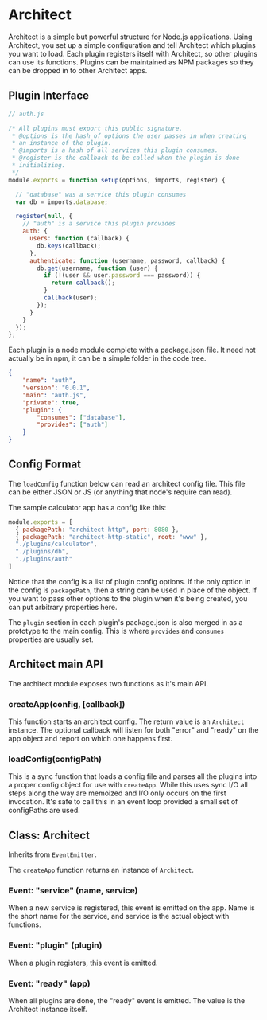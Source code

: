 # Architect

Architect is a simple but powerful structure for Node.js
applications. Using Architect, you set up a simple configuration and
tell Architect which plugins you want to load. Each plugin registers
itself with Architect, so other plugins can use its functions. Plugins
can be maintained as NPM packages so they can be dropped in to other
Architect apps.

## Plugin Interface

```js
// auth.js

/* All plugins must export this public signature.
 * @options is the hash of options the user passes in when creating
 * an instance of the plugin.
 * @imports is a hash of all services this plugin consumes.
 * @register is the callback to be called when the plugin is done
 * initializing.
 */
module.exports = function setup(options, imports, register) {

  // "database" was a service this plugin consumes
  var db = imports.database;

  register(null, {
    // "auth" is a service this plugin provides
    auth: {
      users: function (callback) {
        db.keys(callback);
      },
      authenticate: function (username, password, callback) {
        db.get(username, function (user) {
          if (!(user && user.password === password)) {
            return callback();
          }
          callback(user);
        });
      }
    }
  });
};
```

Each plugin is a node module complete with a package.json file.  It need
not actually be in npm, it can be a simple folder in the code tree.

```json
{
    "name": "auth",
    "version": "0.0.1",
    "main": "auth.js",
    "private": true,
    "plugin": {
        "consumes": ["database"],
        "provides": ["auth"]
    }
}
```

## Config Format

The `loadConfig` function below can read an architect config file.
This file can be either JSON or JS (or anything that node's require
can read).

The sample calculator app has a config like this:

```js
module.exports = [
  { packagePath: "architect-http", port: 8080 },
  { packagePath: "architect-http-static", root: "www" },
  "./plugins/calculator",
  "./plugins/db",
  "./plugins/auth"
]
```

Notice that the config is a list of plugin config options.  If the only
option in the config is `packagePath`, then a string can be used in
place of the object.  If you want to pass other options to the plugin
when it's being created, you can put arbitrary properties here.

The `plugin` section in each plugin's package.json is also merged in as
a prototype to the main config.  This is where `provides` and `consumes`
properties are usually set.

## Architect main API

The architect module exposes two functions as it's main API.

### createApp(config, [callback])

This function starts an architect config.  The return value is an
`Architect` instance.  The optional callback will listen for both "error"
and "ready" on the app object and report on which one happens first.

### loadConfig(configPath)

This is a sync function that loads a config file and parses all the
plugins into a proper config object for use with `createApp`.  While this
uses sync I/O all steps along the way are memoized and I/O only occurs on
the first invocation.  It's safe to call this in an event loop provided
a small set of configPaths are used.

## Class: Architect

Inherits from `EventEmitter`.

The `createApp` function returns an instance of `Architect`.

### Event: "service" (name, service)

When a new service is registered, this event is emitted on the app.
Name is the short name for the service, and service is the actual object
with functions.

### Event: "plugin" (plugin)

When a plugin registers, this event is emitted.

### Event: "ready" (app)

When all plugins are done, the "ready" event is emitted.  The value is
the Architect instance itself.
